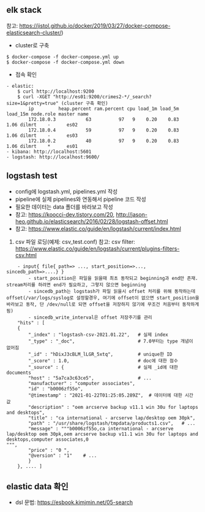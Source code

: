 ## elk stack

참고: https://jistol.github.io/docker/2019/03/27/docker-compose-elasticsearch-cluster/)
- cluster로 구축
```
$ docker-compose -f docker-compose.yml up
$ docker-compose -f docker-compose.yml down
```
    
- 접속 확인
```
- elastic:
    $ curl http://localhost:9200
    $ curl -XGET "http://es01:9200/crimes2-*/_search?size=1&pretty=true" (cluster 구축 확인)
        ip         heap.percent ram.percent cpu load_1m load_5m load_15m node.role master name
        172.18.0.3           63          97   9    0.20    0.83     1.06 dilmrt    -      es02
        172.18.0.4           59          97   9    0.20    0.83     1.06 dilmrt    -      es03
        172.18.0.2           40          97   9    0.20    0.83     1.06 dilmrt    *      es01
- kibana: http://localhost:5601
- logstash: http://localhost:9600/
```
    
## logstash test
- config에 logstash.yml, pipelines.yml 작성
- pipeline에 실제 pipelines와 연동해서 pipeline 코드 작성
- 필요한 데이터는 data 폴더를 바라보고 작성
- 참고: https://koocci-dev.tistory.com/20, http://jason-heo.github.io/elasticsearch/2016/02/28/logstash-offset.html
- 참고: https://www.elastic.co/guide/en/logstash/current/index.html

1. csv 파일 로딩(예제: csv_test.conf) 
참고: csv filter: https://www.elastic.co/guide/en/logstash/current/plugins-filters-csv.html

```
    - input{ file{ path=> ..., start_position=>..., sincedb_path=>....} }
        - start_position은 파일을 읽을때 최초 동작되고 beginning과 end만 존재. stream처리를 하려면 end가 필요하고, 그렇지 않으면 beginning
        - sincedb_path는 logstash가 파일 읽을시 offset 처리를 위해 동작하는데 offset(/var/logs/syslog로 설정할경우, 여기에 offset이 없으면 start_position을 바라보고 동작, 단 /dev/null로 되면 offset을 저장하지 않기에 무조건 처음부터 동작하게 됨)
        - sincedb_write_interval은 offset 저장주기를 관리
    "hits" : [
    {
        "_index" : "logstash-csv-2021.01.22",   # 실제 index
        "_type" : "_doc",                       # 7.0부터는 type 개념이 없어짐
        "_id" : "hDixJ3cBLM_lLGR_5xtq",         # unique한 ID
        "_score" : 1.0,                         # doc에 대한 점수
        "_source" : {                           # 실제 _id에 대한 documents
        "host" : "5a7ca3c63ce5",                # ...
        "manufacturer" : "computer associates",
        "id" : "b0006zf55o",
        "@timestamp" : "2021-01-22T01:25:05.289Z",  # 데이터에 대한 시간 값
        "description" : "oem arcserve backup v11.1 win 30u for laptops and desktops",
        "title" : "ca international - arcserve lap/desktop oem 30pk",
        "path" : "/usr/share/logstash/tmpdata/products1.csv",   # ...
        "message" : """b0006zf55o,ca international - arcserve lap/desktop oem 30pk,oem arcserve backup v11.1 win 30u for laptops and desktops,computer associates,0 
""",
        "price" : "0 ",
        "@version" : "1"    # ...
        }
    }, .... ]
```

## elastic data 확인
- dsl 문법: https://esbook.kimjmin.net/05-search
